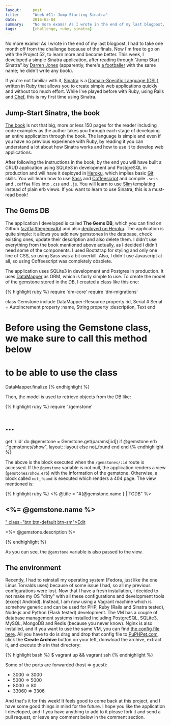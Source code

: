 ```yaml
---
layout:     post
title:      "Week #11: Jump Starting Sinatra"
date:       2016-03-04
summary:    "No more exams! As I wrote in the end of my last blogpost, I had to take one month off from the challenge because of the finals. Now I'm free to go on with the Project 52, to learn more and become better. This week, I developed a simple Sinatra application, after reading through \"Jump Start Sinatra\" by Darren Jones (apparently, there's a footballer with the same name; he didn't write a book). If you don't know, Sinatra is a Domain-Specific Language (DSL) written in Ruby that gives you the possibility to create simple web applications quickly and without too much effort. While I've been playing before with Ruby, using Rails and Chef, this is my first time with Sinatra."
tags:       [challenge, ruby, sinatra]
---
```


No more exams! As I wrote in the end of my last blogpost, I had to take one month off from the challenge because of the finals. Now I'm free to go on with the Project 52, to learn more and become better. This week, I developed a simple Sinatra application, after reading through "Jump Start Sinatra" by [Darren Jones](https://twitter.com/daz4126) (apparently, there's [a footballer](https://en.wikipedia.org/wiki/Darren_Jones) with the same name; he didn't write any book).

If you're not familiar with it, [Sinatra](http://www.sinatrarb.com/) is a [Domain-Specific Language (DSL)](https://en.wikipedia.org/wiki/Domain-specific_language) written in Ruby that allows you to create simple web applications quickly and without too much effort. While I've played before with Ruby, using Rails and [Chef](http://aziflaj.github.io/week-3-challenge-cooking-virtual-machines-with-chef/), this is my first time using Sinatra.

## Jump-Start Sinatra, the book
[The book](http://www.sitepoint.com/store/jump-start-sinatra/) is not that big, more or less 150 pages for the reader including code examples as the author takes you through each stage  of developing an entire application through the book. The language is simple and even if you have no previous experience with Ruby, by reading it you can understand a lot about how Sinatra works and how to use it to develop web applications.

After following the instructions in the book, by the end you will have built a CRUD application using SQLite3 in development and PostgreSQL in production and will have it deployed in [Heroku](http://heroku.com/), which implies basic [Git](http://git-scm.com/) skills. You will learn how to use [Sass](http://sass-lang.com/) and [Coffeescript](http://coffeescript.org/) and compile `.scss` and `.coffee` files into `.css` and `.js`. You will learn to use [Slim](http://slim-lang.com/) templating instead of plain erb views. If you want to learn to use Sinatra, this is a must-read book!

## The Gems DB
The application I developed is called **The Gems DB**, which you can find on Github ([aziflaj/thegemsdb](https://github.com/aziflaj/thegemsdb)) and also [deployed on Heroku](http://the-gemstone-database.herokuapp.com/). The application is quite simple: it allows you add new gemstones in the database, check existing ones, update their description and also delete them. I didn't use everything from the book mentioned above actually, as I decided I didn't need some of the components. I used Bootstrap for styling and only one line of CSS, so using Sass was a bit overkill. Also, I didn't use Javascript at all, so using Coffeescript was completely obsolete.

The application uses SQLite3 in development and Postgres in production. It uses [DataMapper](http://datamapper.org/) as ORM, which is fairly simple to use. To create the model of the gemstone stored in the DB, I created a class like this one:

{% highlight ruby %}
require 'dm-core'
require 'dm-migrations'

class Gemstone
  include DataMapper::Resource
  property :id, Serial            # Serial = AutoIncrement
  property :name, String
  property :description, Text
end

# Before using the Gemstone class, we make sure to call this method below
# to be able to use the class
DataMapper.finalize
{% endhighlight %}

Then, the model is used to retrieve objects from the DB like:

{% highlight ruby %}
require './gemstone'

# ...

get '/:id' do
  @gemstone = Gemstone.get(params[:id])
  if @gemstone
    erb :"gemstones/show", layout: :layout
  else
    not_found
  end
end
{% endhighlight %}

The above is the block executed when the `/gemstones/:id` route is accessed. If the `@gemstone` variable is not null, the application renders a view (`gemstones/show.erb`) with the information of the gemstone. Otherwise, a block called `not_found` is executed which renders a 404 page. The view mentioned is:

{% highlight ruby %}
<% @title = "#{@gemstone.name } | TGDB" %>

<h2><%= @gemstone.name %></h2>
<a href="<%= "/gemstones/#{@gemstone.id}/edit" %>" class="btn btn-default btn-sm">Edit</a>
<p><%= @gemstone.description %></p>
{% endhighlight %}

As you can see, the `@gemstone` variable is also passed to the view.

## The environment
Recently, I had to reinstall my operating system (Fedora, just like the one Linus Torvalds uses) because of some issue I had, so all my previous configurations were lost. Now that I have a fresh installation, I decided to not make my OS "dirty" with all these configurations and development tools (except Android). Instead, I am now using a Vagrant machine which is somehow generic and can be used for PHP, Ruby (Rails and Sinatra tested), Node.js and Python (Flask tested) development. The VM has a couple of database management systems installed including PostgreSQL, SQLite3, MySQL, MongoDB and Redis (because you never know). Nginx is also installed, and if you want to use the same VM, you can find [the config file here](https://gist.github.com/aziflaj/b9ba5893f41e58023c6b). All you have to do is drag and drop that config file to [PuPHPet.com](https://puphpet.com/), click the **Create Archive** button on your left, donwload the archive, extract it, and execute this in that directory:

{% highlight bash %}
$ vagrant up && vagrant ssh
{% endhighlight %}

Some of the ports are forwarded (host => guest):

- 3000 => 3000
- 5000 => 5000
- 8000 => 80
- 33060 => 3306

And that's it for this week! It feels good to come back at this project, and I have some good things in mind for the future. I hope you like the application I developed, and if you have anything to add to it please fork it and send a pull request, or leave any comment below in the comment section.

